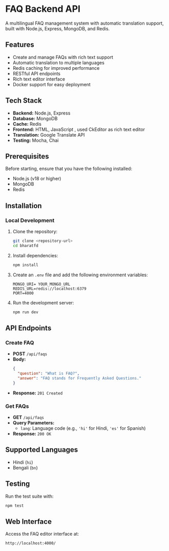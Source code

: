 # FAQ Backend API

A multilingual FAQ management system with automatic translation support, built with Node.js, Express, MongoDB, and Redis.

## Features

- Create and manage FAQs with rich text support
- Automatic translation to multiple languages
- Redis caching for improved performance
- RESTful API endpoints
- Rich text editor interface
- Docker support for easy deployment

## Tech Stack

- **Backend:** Node.js, Express
- **Database:** MongoDB
- **Cache:** Redis
- **Frontend:** HTML, JavaScript ,  used CkEditor as rich text editor
- **Translation:** Google Translate API
- **Testing:** Mocha, Chai


## Prerequisites

Before starting, ensure that you have the following installed:

- Node.js (v18 or higher)
- MongoDB
- Redis


## Installation

### Local Development

1. Clone the repository:

    ```bash
    git clone <repository-url>
    cd bharatfd
    ```

2. Install dependencies:

    ```bash
    npm install
    ```

3. Create an `.env` file and add the following environment variables:

    ```
    MONGO_URI= YOUR_MONGO_URL
    REDIS_URL=redis://localhost:6379
    PORT=4000
    ```

4. Run the development server:

    ```bash
    npm run dev
    ```

## API Endpoints

### Create FAQ
- **POST** `/api/faqs`
- **Body:** 
    ```json
    {
      "question": "What is FAQ?",
      "answer": "FAQ stands for Frequently Asked Questions."
    }
    ```
- **Response:** `201 Created`

### Get FAQs
- **GET** `/api/faqs`
- **Query Parameters:**
    - `lang`: Language code (e.g., `'hi'` for Hindi, `'es'` for Spanish)
- **Response:** `200 OK`

## Supported Languages
- Hindi (`hi`)
- Bengali (`bn`)
## Testing

Run the test suite with:

```bash
npm test
```

## Web Interface

Access the FAQ editor interface at:

```plaintext
http://localhost:4000/
```


